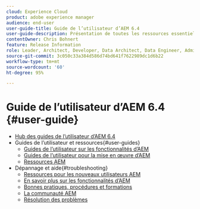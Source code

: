 ```yaml
---
cloud: Experience Cloud
product: adobe experience manager
audience: end-user
user-guide-title: Guide de l’utilisateur d’AEM 6.4
user-guide-description: Présentation de toutes les ressources essentielles pour comprendre, installer, gérer et utiliser AEM 6.4.
contentOwner: Chris Bohnert
feature: Release Information
role: Leader, Architect, Developer, Data Architect, Data Engineer, Admin, User
source-git-commit: 3c050c33a384d586d74bd641f7622989dc1d6b22
workflow-type: tm+mt
source-wordcount: '60'
ht-degree: 95%

---
```



# Guide de l’utilisateur d’AEM 6.4 {#user-guide}

+ [Hub des guides de l’utilisateur d’AEM 6.4](home.md)
+ Guides de l’utilisateur et ressources{#user-guides}
   + [Guides de l’utilisateur sur les fonctionnalités d’AEM](capabilities.md)
   + [Guides de l’utilisateur pour la mise en œuvre d’AEM](implementation.md)
   + [Ressources AEM](resources.md)
+ Dépannage et aide{#troubleshooting}
   + [Ressources pour les nouveaux utilisateurs AEM](new.md)
   + [En savoir plus sur les fonctionnalités d’AEM](learn.md)
   + [Bonnes pratiques, procédures et formations](best-practice.md)
   + [La communauté AEM](community.md)
   + [Résolution des problèmes](troubleshooting.md)
